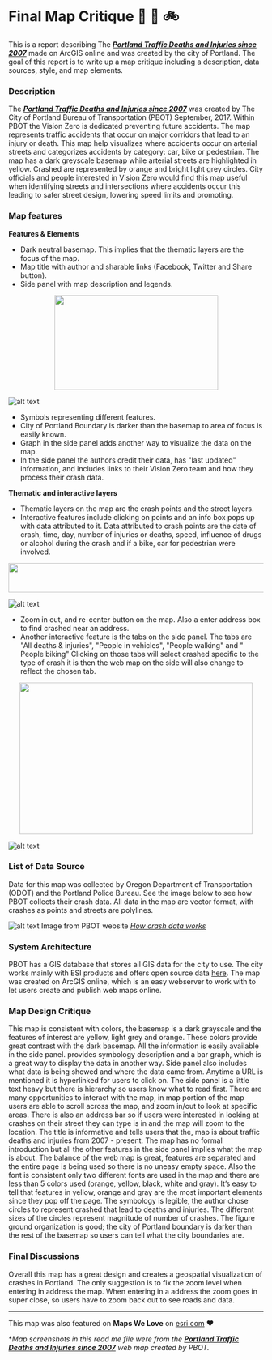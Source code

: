 # Final Map Critique :walking: :car: :bike:
This is a report describing The [***Portland Traffic Deaths and Injuries since 2007***](https://pdx.maps.arcgis.com/apps/MapSeries/index.html?appid=5385b143768c445db915a9c7fad32ebe) made on ArcGIS online and was created by the city of Portland. The goal of this report is to write up a map critique including a description, data sources, style, and map elements. 

### Description
The [***Portland Traffic Deaths and Injuries since 2007***](https://pdx.maps.arcgis.com/apps/MapSeries/index.html?appid=5385b143768c445db915a9c7fad32ebe) was created by The City of Portland Bureau of Transportation (PBOT) September, 2017. Within PBOT the Vision Zero is dedicated preventing future accidents. The map represents traffic accidents that occur on major corridors that lead to an injury or death. This map help visualizes where accidents occur on arterial streets and categorizes accidents by category: car, bike or pedestrian. The map has a dark greyscale basemap while arterial streets are highlighted in yellow. Crashed are represented by orange and bright light grey circles. City officials and people interested in Vision Zero would find this map useful when identifying streets and intersections where accidents occur this leading to safer street design, lowering speed limits and promoting. 

### Map features
**Features & Elements**
* Dark neutral basemap. This implies that the thematic layers are the focus of the map.
* Map title with author and sharable links (Facebook, Twitter and Share button).
* Side panel with map description and legends.

<p align="center">
  <img width="323" height="187" src="https://github.com/garciahan/Final_MapCritque/blob/master/legand.PNG">
</p>

![alt text](https://github.com/garciahan/Final_MapCritque/blob/master/legand.PNG)

* Symbols representing different features.
* City of Portland Boundary is darker than the basemap to area of focus is easily known.
* Graph in the side panel adds another way to visualize the data on the map.
* In the side panel the authors credit their data, has "last updated" information, and includes links to their Vision Zero team and how they process their crash data. 

**Thematic and interactive layers**
* Thematic layers on the map are the crash points and the street layers.
* Interactive features include clicking on points and an info box pops up with data attributed to it. Data attributed to crash points are the date of crash, time, day, number of injuries or deaths, speed, influence of drugs or alcohol during the crash and if a bike, car for pedestrian were involved. 

<p align="center">
  <img width="592" height="58" src="https://github.com/garciahan/Final_MapCritque/blob/master/popup.PNG)">
</p>

![alt text](https://github.com/garciahan/Final_MapCritque/blob/master/popup.PNG)

* Zoom in out, and re-center button on the map. Also a enter address box to find crashed near an address. 
* Another interactive feature is the tabs on the side panel. The tabs are "All deaths & injuries", "People in vehicles", "People walking" and " People biking" Clicking on those tabs will select crashed specific to the type of crash it is then the web map on the side will also change to reflect the chosen tab.

<p align="center">
  <img width="460" height="300" src="https://github.com/garciahan/Final_MapCritque/blob/master/popup.PNG)">
</p>

![alt text](https://github.com/garciahan/Final_MapCritque/blob/master/popup.PNG)

### List of Data Source
Data for this map was collected by Oregon Department of Transportation (ODOT) and the Portland Police Bureau. See the image below to see how PBOT collects their crash data. All data in the map are vector format, with crashes as points and streets are polylines.

![alt text](https://github.com/garciahan/Final_MapCritque/blob/master/Crashdiagram.png)
Image from PBOT website [*How crash data works*](https://www.portlandoregon.gov/transportation/article/595691)

### System Architecture
PBOT has a GIS database that stores all GIS data for the city to use. The city works mainly with ESI products and offers open source data [here](https://gis-pdx.opendata.arcgis.com/). The map was created on ArcGIS online, which is an easy webserver to work with to let users create and publish web maps online. 

### Map Design Critique

This map is consistent with colors, the basemap is a dark grayscale and the features of interest are yellow, light grey and orange. These colors provide great contrast with the dark basemap. All the information is easily available in the side panel. 
provides symbology description and a bar graph, which is a great way to display the data in another way. Side panel also includes what data is being showed and where the data came from. Anytime a URL is mentioned it is hyperlinked for users to click on. The side panel is a little text heavy but there is hierarchy so users know what to read first. 
There are many opportunities to interact with the map, in map portion of the map users are able to scroll across the map, and zoom in/out to look at specific areas. There is also an address bar so if users were interested in looking at crashes on their street they can type is in and the map will zoom to the location.
The title is informative and tells users that the, map is about traffic deaths and injuries from 2007 - present. The map has no formal introduction but all the other features in the side panel implies what the map is about.
The balance of the web map is great, features are separated and the entire page is being used so there is no uneasy empty space. Also the font is consistent only two different fonts are used in the map and there are less than 5 colors used (orange, yellow, black, white and gray). It’s easy to tell that features in yellow, orange and gray are the most important elements since they pop off the page. 
The symbology is legible, the author chose circles to represent crashed that lead to deaths and injuries. The different sizes of the circles represent magnitude of number of crashes. The figure ground organization is good; the city of Portland boundary is darker than the rest of the basemap so users can tell what the city boundaries are. 

### Final Discussions
Overall this map has a great design and creates a geospatial visualization of crashes in Portland. The only suggestion is to fix the zoom level when entering in address the map. When entering in a address the zoom goes in super close, so users have to zoom back out to see roads and data. 

---------

This map was also featured on **Maps We Love** on [esri.com](https://www.esri.com/en-us/maps-we-love/gallery/portland-vision-zero) :heart:

**Map screenshots in this read me file were from the [***Portland Traffic Deaths and Injuries since 2007***](https://pdx.maps.arcgis.com/apps/MapSeries/index.html?appid=5385b143768c445db915a9c7fad32ebe) web map created by PBOT.*
